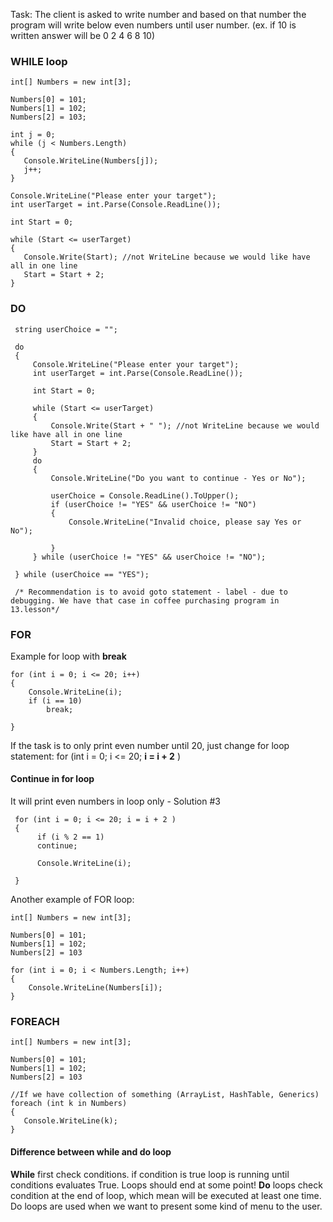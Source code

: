 Task: The client is asked to write number and based on that number the program will write below even numbers until user number. 
(ex. if 10 is written answer will be 0 2 4 6 8 10)

### WHILE loop

```
int[] Numbers = new int[3];

Numbers[0] = 101;
Numbers[1] = 102;
Numbers[2] = 103;

int j = 0;
while (j < Numbers.Length)
{
   Console.WriteLine(Numbers[j]);
   j++;
}
```



```
Console.WriteLine("Please enter your target");
int userTarget = int.Parse(Console.ReadLine());

int Start = 0;

while (Start <= userTarget)
{
   Console.Write(Start); //not WriteLine because we would like have all in one line
   Start = Start + 2;
} 
```

### DO

```
 string userChoice = "";

 do
 {
     Console.WriteLine("Please enter your target");
     int userTarget = int.Parse(Console.ReadLine());

     int Start = 0;

     while (Start <= userTarget)
     {
         Console.Write(Start + " "); //not WriteLine because we would like have all in one line
         Start = Start + 2;
     }
     do
     {
         Console.WriteLine("Do you want to continue - Yes or No");

         userChoice = Console.ReadLine().ToUpper();
         if (userChoice != "YES" && userChoice != "NO")
         {
             Console.WriteLine("Invalid choice, please say Yes or No");

         }
     } while (userChoice != "YES" && userChoice != "NO");

 } while (userChoice == "YES");

 /* Recommendation is to avoid goto statement - label - due to debugging. We have that case in coffee purchasing program in 13.lesson*/
```

### FOR

Example for loop with **break**

```
for (int i = 0; i <= 20; i++)
{
    Console.WriteLine(i);
    if (i == 10)
        break;

}
```
If the task is to only print even number until 20, just change for loop statement:
for (int i = 0; i <= 20; **i = i + 2** )

#### Continue in for loop
It will print even numbers in loop only - Solution #3

```
 for (int i = 0; i <= 20; i = i + 2 )
 {
      if (i % 2 == 1)
      continue;

      Console.WriteLine(i);

 }
```


Another example of FOR loop:
```
int[] Numbers = new int[3];

Numbers[0] = 101;
Numbers[1] = 102;
Numbers[2] = 103

for (int i = 0; i < Numbers.Length; i++)
{
    Console.WriteLine(Numbers[i]); 
}
```

### FOREACH

```
int[] Numbers = new int[3];

Numbers[0] = 101;
Numbers[1] = 102;
Numbers[2] = 103

//If we have collection of something (ArrayList, HashTable, Generics)
foreach (int k in Numbers)
{
   Console.WriteLine(k);
}
```

#### Difference between while and do loop

**While** first check conditions. if condition is true loop is running until conditions evaluates True. Loops should end at some point!
**Do** loops check condition at the end of loop, which mean will be executed at least one time.
Do loops are used when we want to present some kind of menu to the user.

